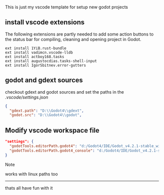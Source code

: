 This is just my vscode template for setup new godot projects

## install vscode extensions

The following extensions are partly needed to add some action buttons to the status bar for compiling, cleaning and opening project in Godot.

```
ext install 1YiB.rust-bundle
ext install vadimcn.vscode-lldb
ext install actboy168.tasks
ext install augustocdias.tasks-shell-input
ext install IgorSbitnev.error-gutters
```

## godot and gdext sources

checkout gdext and godot sources and set the paths in the *.vscode/settings.json*

```json
{
  "gdext.path": "D:\\Godot4\\gdext",
  "godot.src": "D:\\Godot4\\godot",
```

## Modify vscode workspace file
```json
"settings": {
  "godotTools.editorPath.godot4": "d:/Godot4/IDE/Godot_v4.2.1-stable_win64/Godot_v4.2.1-stable_win64.exe",
  "godotTools.editorPath.godot4_console": "d:/Godot4/IDE/Godot_v4.2.1-stable_win64/Godot_v4.2.1-stable_win64_console.exe"
}
```

> [!NOTE]
> works with linux paths too

---

thats all have fun with it
